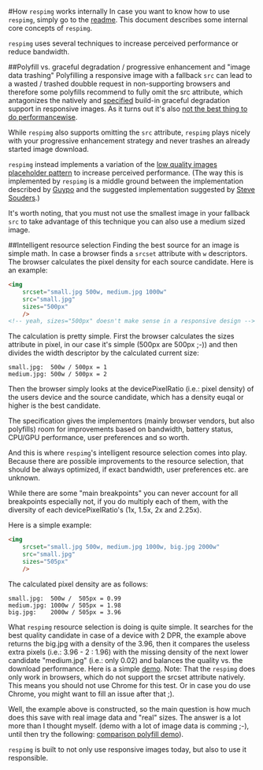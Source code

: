 #How ``respimg`` works internally
In case you want to know how to use ``respimg``, simply go to the [readme](readme.md). This document describes some internal core concepts of ``respimg``.

``respimg`` uses several techniques to increase perceived performance or reduce bandwidth.

##Polyfill vs. graceful degradation / progressive enhancement and "image data trashing"
Polyfilling a responsive image with a fallback ``src`` can lead to a wasted / trashed doubble request in non-supporting browsers and therefore some polyfills recommend to fully omit the src attribute, which antagonizes the natively and [specified](https://html.spec.whatwg.org/multipage/embedded-content.html#the-img-element:attr-img-src-2) build-in graceful degradation support in responsive images. As it turns out it's also [not the best thing to do performancewise](http://www.stevesouders.com/blog/2013/04/26/i/).

While ``respimg`` also supports omitting the ``src`` attribute, ``respimg`` plays nicely with your progressive enhancement strategy and never trashes an already started image download.

``respimg`` instead implements a variation of the [low quality images placeholder pattern](http://www.guypo.com/feo/introducing-lqip-low-quality-image-placeholders/) to increase perceived performance. (The way this is implemented by ``respimg`` is a middle ground between the implementation described by [Guypo](http://www.guypo.com/feo/introducing-lqip-low-quality-image-placeholders/) and the suggested implementation suggested by [Steve Souders](http://www.guypo.com/feo/introducing-lqip-low-quality-image-placeholders/#post-850994943).)

It's worth noting, that you must not use the smallest image in your fallback ``src`` to take advantage of this technique you can also use a medium sized image.

##Intelligent resource selection
Finding the best source for an image is simple math. In case a browser finds a ``srcset`` attribute with ``w`` descriptors. The browser calculates the pixel density for each source candidate. Here is an example:

```html
<img 
	srcset="small.jpg 500w, medium.jpg 1000w"
    src="small.jpg"
    sizes="500px"
    />
<!-- yeah, sizes="500px" doesn't make sense in a responsive design -->
```

The calculation is pretty simple. First the browser calculates the sizes attribute in pixel, in our case it's simple (500px are 500px ;-)) and then divides the width descriptor by the calculated current size:

```
small.jpg:  500w / 500px = 1
medium.jpg: 500w / 500px = 2
```

Then the browser simply looks at the devicePixelRatio (i.e.: pixel density) of the users device and the source candidate, which has a density euqal or higher is the best candidate.

The specification gives the implementors (mainly browser vendors, but also polyfills) room for improvements based on bandwidth, battery status, CPU/GPU performance, user preferences and so worth.

And this is where ``respimg``'s intelligent resource selection comes into play. Because there are possible improvements to the resource selection, that should be always optimized, if exact bandwidth, user preferences etc. are unknown.

While there are some "main breakpoints" you can never account for all breakpoints especially not, if you do multiply each of them, with the diversity of each devicePixelRatio's (1x, 1.5x, 2x and 2.25x).

Here is a simple example:

```html
<img 
	srcset="small.jpg 500w, medium.jpg 1000w, big.jpg 2000w"
    src="small.jpg"
    sizes="505px"
    />
```

The calculated pixel density are as follows:

```
small.jpg:  500w /  505px = 0.99
medium.jpg: 1000w / 505px = 1.98
big.jpg:    2000w / 505px = 3.96
```

What ``respimg`` resource selection is doing is quite simple. It searches for the best quality candidate in case of a device with 2 DPR, the example above returns the big.jpg with a density of the 3.96, then it compares the useless extra pixels (i.e.: 3.96 - 2 : 1.96) with the missing density of the next lower candidate "medium.jpg" (i.e.: only 0.02) and balances the quality vs. the download performance. Here is a simple [demo](http://codepen.io/aFarkas/full/tplJE/). Note: That the ``respimg`` does only work in browsers, which do not support the srcset attribute natively. This means you should not use Chrome for this test. Or in case you do use Chrome, you might want to fill an issue after that ;).

Well, the example above is constructed, so the main question is how much does this save with real image data and "real" sizes. The answer is a lot more than I thought myself. (demo with a lot of image data is comming ;-), until then try the following: [comparison polyfill demo](http://afarkas.github.io/responsive-image-race/)).

``respimg`` is built to not only use responsive images today, but also to use it responsible.








